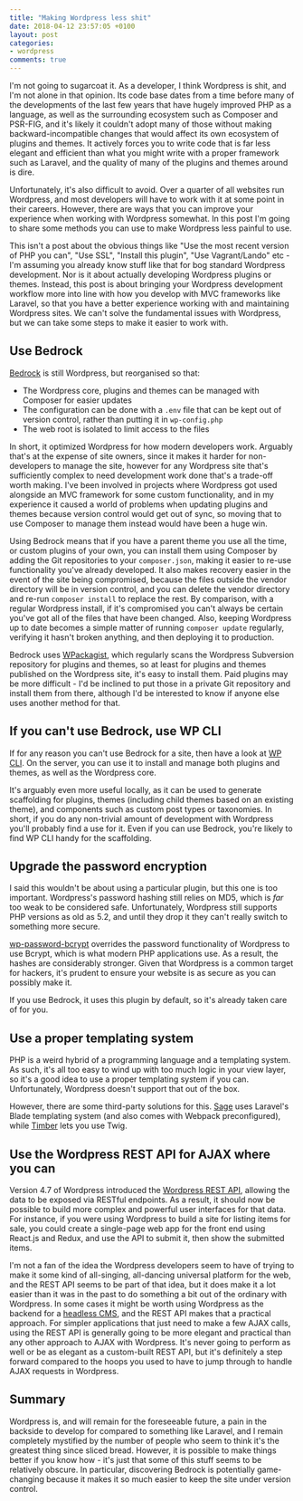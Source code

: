 ```yaml
---
title: "Making Wordpress less shit"
date: 2018-04-12 23:57:05 +0100
layout: post
categories:
- wordpress
comments: true
---
```


I'm not going to sugarcoat it. As a developer, I think Wordpress is shit, and I'm not alone in that opinion. Its code base dates from a time before many of the developments of the last few years that have hugely improved PHP as a language, as well as the surrounding ecosystem such as Composer and PSR-FIG, and it's likely it couldn't adopt many of those without making backward-incompatible changes that would affect its own ecosystem of plugins and themes. It actively forces you to write code that is far less elegant and efficient than what you might write with a proper framework such as Laravel, and the quality of many of the plugins and themes around is dire.

Unfortunately, it's also difficult to avoid. Over a quarter of all websites run Wordpress, and most developers will have to work with it at some point in their careers. However, there are ways that you can improve your experience when working with Wordpress somewhat. In this post I'm going to share some methods you can use to make Wordpress less painful to use.

This isn't a post about the obvious things like "Use the most recent version of PHP you can", "Use SSL", "Install this plugin", "Use Vagrant/Lando" etc - I'm assuming you already know stuff like that for bog standard Wordpress development. Nor is it about actually developing Wordpress plugins or themes. Instead, this post is about bringing your Wordpress development workflow more into line with how you develop with MVC frameworks like Laravel, so that you have a better experience working with and maintaining Wordpress sites. We can't solve the fundamental issues with Wordpress, but we can take some steps to make it easier to work with.

Use Bedrock
-----------

[Bedrock](https://roots.io/bedrock/) is still Wordpress, but reorganised so that:

* The Wordpress core, plugins and themes can be managed with Composer for easier updates
* The configuration can be done with a `.env` file that can be kept out of version control, rather than putting it in `wp-config.php`
* The web root is isolated to limit access to the files

In short, it optimized Wordpress for how modern developers work. Arguably that's at the expense of site owners, since it makes it harder for non-developers to manage the site, however for any Wordpress site that's sufficiently complex to need development work done that's a trade-off worth making. I've been involved in projects where Wordpress got used alongside an MVC framework for some custom functionality, and in my experience it caused a world of problems when updating plugins and themes because version control would get out of sync, so moving that to use Composer to manage them instead would have been a huge win.

Using Bedrock means that if you have a parent theme you use all the time, or custom plugins of your own, you can install them using Composer by adding the Git repositories to your `composer.json`, making it easier to re-use functionality you've already developed. It also makes recovery easier in the event of the site being compromised, because the files outside the vendor directory will be in version control, and you can delete the vendor directory and re-run `composer install` to replace the rest. By comparison, with a regular Wordpress install, if it's compromised you can't always be certain you've got all of the files that have been changed. Also, keeping Wordpress up to date becomes a simple matter of running `composer update` regularly, verifying it hasn't broken anything, and then deploying it to production.

Bedrock uses [WPackagist](https://wpackagist.org/), which regularly scans the Wordpress Subversion repository for plugins and themes, so at least for plugins and themes published on the Wordpress site, it's easy to install them. Paid plugins may be more difficult - I'd be inclined to put those in a private Git repository and install them from there, although I'd be interested to know if anyone else uses another method for that.

If you can't use Bedrock, use WP CLI
------------------------------------

If for any reason you can't use Bedrock for a site, then have a look at [WP CLI](https://wp-cli.org/). On the server, you can use it to install and manage both plugins and themes, as well as the Wordpress core.

It's arguably even more useful locally, as it can be used to generate scaffolding for plugins, themes (including child themes based on an existing theme), and components such as custom post types or taxonomies. In short, if you do any non-trivial amount of development with Wordpress you'll probably find a use for it. Even if you can use Bedrock, you're likely to find WP CLI handy for the scaffolding.

Upgrade the password encryption
-------------------------------

I said this wouldn't be about using a particular plugin, but this one is too important. Wordpress's password hashing still relies on MD5, which is *far* too weak to be considered safe. Unfortunately, Wordpress still supports PHP versions as old as 5.2, and until they drop it they can't really switch to something more secure.

[wp-password-bcrypt](https://roots.io/plugins/bcrypt-password/) overrides the password functionality of Wordpress to use Bcrypt, which is what modern PHP applications use. As a result, the hashes are considerably stronger. Given that Wordpress is a common target for hackers, it's prudent to ensure your website is as secure as you can possibly make it.

If you use Bedrock, it uses this plugin by default, so it's already taken care of for you.

Use a proper templating system
------------------------------

PHP is a weird hybrid of a programming language and a templating system. As such, it's all too easy to wind up with too much logic in your view layer, so it's a good idea to use a proper templating system if you can. Unfortunately, Wordpress doesn't support that out of the box.

However, there are some third-party solutions for this. [Sage](https://roots.io/sage/) uses Laravel's Blade templating system (and also comes with Webpack preconfigured), while [Timber](https://www.upstatement.com/timber/) lets you use Twig.

Use the Wordpress REST API for AJAX where you can
-------------------------------------------------

Version 4.7 of Wordpress introduced the [Wordpress REST API](https://v2.wp-api.org/), allowing the data to be exposed via RESTful endpoints. As a result, it should now be possible to build more complex and powerful user interfaces for that data. For instance, if you were using Wordpress to build a site for listing items for sale, you could create a single-page web app for the front end using React.js and Redux, and use the API to submit it, then show the submitted items.

I'm not a fan of the idea the Wordpress developers seem to have of trying to make it some kind of all-singing, all-dancing universal platform for the web, and the REST API seems to be part of that idea, but it does make it a lot easier than it was in the past to do something a bit out of the ordinary with Wordpress. In some cases it might be worth using Wordpress as the backend for a [headless CMS](https://en.wikipedia.org/wiki/Headless_CMS), and the REST API makes that a practical approach. For simpler applications that just need to make a few AJAX calls, using the REST API is generally going to be more elegant and practical than any other approach to AJAX with Wordpress. It's never going to perform as well or be as elegant as a custom-built REST API, but it's definitely a step forward compared to the hoops you used to have to jump through to handle AJAX requests in Wordpress.

Summary
-------

Wordpress is, and will remain for the foreseeable future, a pain in the backside to develop for compared to something like Laravel, and I remain completely mystified by the number of people who seem to think it's the greatest thing since sliced bread. However, it is possible to make things better if you know how - it's just that some of this stuff seems to be relatively obscure. In particular, discovering Bedrock is potentially game-changing because it makes it so much easier to keep the site under version control.

